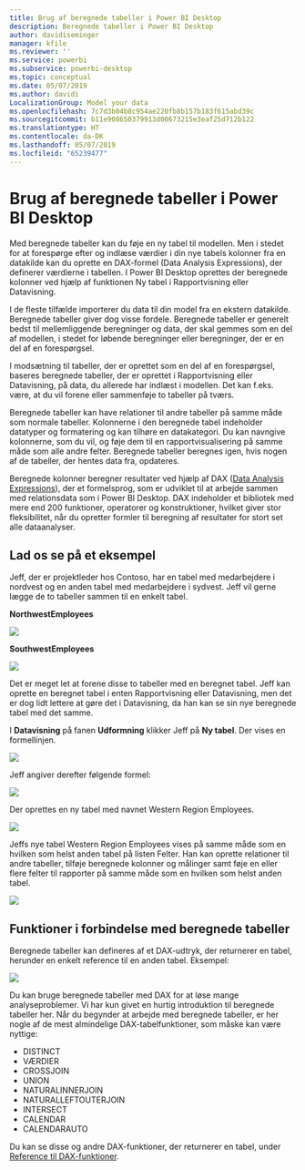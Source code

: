 ```yaml
---
title: Brug af beregnede tabeller i Power BI Desktop
description: Beregnede tabeller i Power BI Desktop
author: davidiseminger
manager: kfile
ms.reviewer: ''
ms.service: powerbi
ms.subservice: powerbi-desktop
ms.topic: conceptual
ms.date: 05/07/2019
ms.author: davidi
LocalizationGroup: Model your data
ms.openlocfilehash: 7c7d3b04b8c954ae220fb8b157b183f615abd39c
ms.sourcegitcommit: b11e908650379913d00673215e3eaf25d712b122
ms.translationtype: HT
ms.contentlocale: da-DK
ms.lasthandoff: 05/07/2019
ms.locfileid: "65239477"
---
```

# <a name="using-calculated-tables-in-power-bi-desktop"></a>Brug af beregnede tabeller i Power BI Desktop
Med beregnede tabeller kan du føje en ny tabel til modellen. Men i stedet for at forespørge efter og indlæse værdier i din nye tabels kolonner fra en datakilde kan du oprette en DAX-formel (Data Analysis Expressions), der definerer værdierne i tabellen. I Power BI Desktop oprettes der beregnede kolonner ved hjælp af funktionen Ny tabel i Rapportvisning eller Datavisning.

I de fleste tilfælde importerer du data til din model fra en ekstern datakilde. Beregnede tabeller giver dog visse fordele. Beregnede tabeller er generelt bedst til mellemliggende beregninger og data, der skal gemmes som en del af modellen, i stedet for løbende beregninger eller beregninger, der er en del af en forespørgsel.

I modsætning til tabeller, der er oprettet som en del af en forespørgsel, baseres beregnede tabeller, der er oprettet i Rapportvisning eller Datavisning, på data, du allerede har indlæst i modellen. Det kan f.eks. være, at du vil forene eller sammenføje to tabeller på tværs.

Beregnede tabeller kan have relationer til andre tabeller på samme måde som normale tabeller. Kolonnerne i den beregnede tabel indeholder datatyper og formatering og kan tilhøre en datakategori. Du kan navngive kolonnerne, som du vil, og føje dem til en rapportvisualisering på samme måde som alle andre felter. Beregnede tabeller beregnes igen, hvis nogen af de tabeller, der hentes data fra, opdateres.

Beregnede kolonner beregner resultater ved hjælp af DAX ([Data Analysis Expressions](https://msdn.microsoft.com/library/gg413422.aspx)), der et formelsprog, som er udviklet til at arbejde sammen med relationsdata som i Power BI Desktop. DAX indeholder et bibliotek med mere end 200 funktioner, operatorer og konstruktioner, hvilket giver stor fleksibilitet, når du opretter formler til beregning af resultater for stort set alle dataanalyser.

## <a name="lets-look-at-an-example"></a>Lad os se på et eksempel
Jeff, der er projektleder hos Contoso, har en tabel med medarbejdere i nordvest og en anden tabel med medarbejdere i sydvest. Jeff vil gerne lægge de to tabeller sammen til en enkelt tabel.

**NorthwestEmployees**

 ![](media/desktop-calculated-tables/calctables_nwempl.png)

**SouthwestEmployees**

 ![](media/desktop-calculated-tables/calctables_swempl.png)

Det er meget let at forene disse to tabeller med en beregnet tabel. Jeff kan oprette en beregnet tabel i enten Rapportvisning eller Datavisning, men det er dog lidt lettere at gøre det i Datavisning, da han kan se sin nye beregnede tabel med det samme.

I **Datavisning** på fanen **Udformning** klikker Jeff på **Ny tabel**. Der vises en formellinjen.

 ![](media/desktop-calculated-tables/calctables_formulabarempty.png)

Jeff angiver derefter følgende formel:

 ![](media/desktop-calculated-tables/calctables_formulabarformula.png)

Der oprettes en ny tabel med navnet Western Region Employees.

 ![](media/desktop-calculated-tables/calctables_westregionempl.png)

Jeffs nye tabel Western Region Employees vises på samme måde som en hvilken som helst anden tabel på listen Felter. Han kan oprette relationer til andre tabeller, tilføje beregnede kolonner og målinger samt føje en eller flere felter til rapporter på samme måde som en hvilken som helst anden tabel.

 ![](media/desktop-calculated-tables/calctables_fieldlist.png)

## <a name="functions-for-calculated-tables"></a>Funktioner i forbindelse med beregnede tabeller
Beregnede tabeller kan defineres af et DAX-udtryk, der returnerer en tabel, herunder en enkelt reference til en anden tabel. Eksempel:

 ![](media/desktop-calculated-tables/calctables_formulabarsimpleformula.png)

Du kan bruge beregnede tabeller med DAX for at løse mange analyseproblemer. Vi har kun givet en hurtig introduktion til beregnede tabeller her. Når du begynder at arbejde med beregnede tabeller, er her nogle af de mest almindelige DAX-tabelfunktioner, som måske kan være nyttige:

* DISTINCT
* VÆRDIER
* CROSSJOIN
* UNION
* NATURALINNERJOIN
* NATURALLEFTOUTERJOIN
* INTERSECT
* CALENDAR
* CALENDARAUTO

Du kan se disse og andre DAX-funktioner, der returnerer en tabel, under [Reference til DAX-funktioner](https://msdn.microsoft.com/ee634396.aspx).


